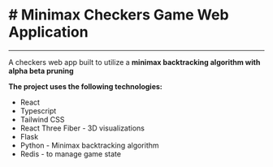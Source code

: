 # # Minimax Checkers Game Web Application
---
A checkers web app built to utilize a **minimax backtracking algorithm with alpha beta pruning** 

**The project uses the following technologies:**

- React 
- Typescript
- Tailwind CSS
- React Three Fiber - 3D visualizations
- Flask
- Python - Minimax backtracking algorithm
- Redis - to manage game state
